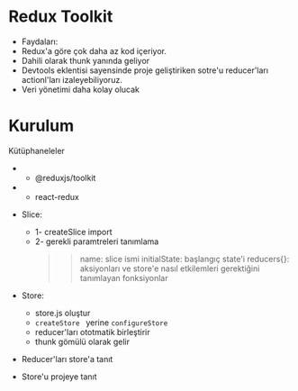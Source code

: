 # Redux Toolkit

- Faydaları:
- Redux'a göre çok daha az kod içeriyor.
- Dahili olarak thunk yanında geliyor
- Devtools eklentisi sayensinde proje geliştiriken sotre'u reducer'ları actionl'ları izaleyebiliyoruz.
- Veri yönetimi daha kolay olucak

# Kurulum

Kütüphaneleler

- - @reduxjs/toolkit
- - react-redux

- Slice:

  - 1- createSlice import
  - 2- gerekli paramtreleri tanımlama
    > > name: slice ismi
    > > initialState: başlangıç state'i
    > > reducers{}: aksiyonları ve store'e nasıl etkilemleri gerektiğini tanımlayan fonksiyonlar

- Store:

  - store.js oluştur
  - `createStore ` yerine `configureStore`
  - reducer'ları ototmatik birleştirir
  - thunk gömülü olarak gelir

- Reducer'ları store'a tanıt
- Store'u projeye tanıt
